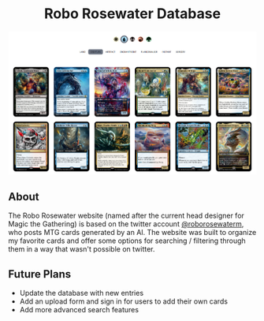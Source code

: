 <h1 align='center'>
  Robo Rosewater Database
</h1>

<a href='https://elegant-tesla-498c8b.netlify.app/' align='center'>
  <img src='imgs/main.PNG' style='width: full;'/>
</a>

## About
The Robo Rosewater website (named after the current head designer for Magic the Gathering) is based on the twitter account <a href='https://twitter.com/roborosewaterm'>@roborosewaterm</a>, who posts MTG cards generated by an AI. The website was built to organize my favorite cards and offer some options for searching / filtering through them in a way that wasn't possible on twitter.

## Future Plans
- Update the database with new entries
- Add an upload form and sign in for users to add their own cards
- Add more advanced search features
